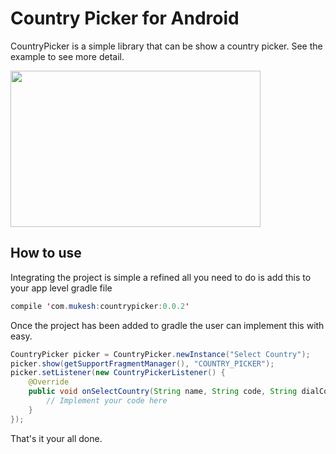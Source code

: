 # Country Picker for Android

CountryPicker is a simple library that can be show a country picker. See the example to see more detail.

<img src="#" width="400" height="250" />

## How to use

Integrating the project is simple a refined all you need to do is add this to your app level gradle file

```java
compile 'com.mukesh:countrypicker:0.0.2'
```

Once the project has been added to gradle the user can implement this with easy.

```java
CountryPicker picker = CountryPicker.newInstance("Select Country");
picker.show(getSupportFragmentManager(), "COUNTRY_PICKER");
picker.setListener(new CountryPickerListener() {
    @Override
    public void onSelectCountry(String name, String code, String dialCode, int flagDrawableResID) {
        // Implement your code here
    }
});
```

That's it your all done.